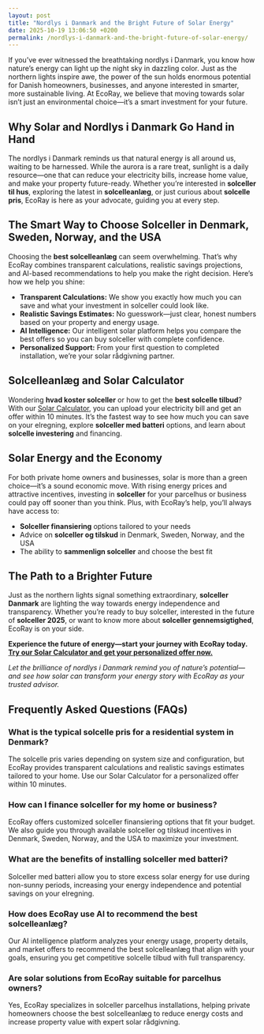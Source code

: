 ```yaml
---
layout: post
title: "Nordlys i Danmark and the Bright Future of Solar Energy"
date: 2025-10-19 13:06:50 +0200
permalink: /nordlys-i-danmark-and-the-bright-future-of-solar-energy/
---
```

If you’ve ever witnessed the breathtaking nordlys i Danmark, you know how nature’s energy can light up the night sky in dazzling color. Just as the northern lights inspire awe, the power of the sun holds enormous potential for Danish homeowners, businesses, and anyone interested in smarter, more sustainable living. At EcoRay, we believe that moving towards solar isn’t just an environmental choice—it’s a smart investment for your future.

## Why Solar and Nordlys i Danmark Go Hand in Hand

The nordlys i Danmark reminds us that natural energy is all around us, waiting to be harnessed. While the aurora is a rare treat, sunlight is a daily resource—one that can reduce your electricity bills, increase home value, and make your property future-ready. Whether you’re interested in **solceller til hus**, exploring the latest in **solcelleanlæg**, or just curious about **solcelle pris**, EcoRay is here as your advocate, guiding you at every step.

## The Smart Way to Choose Solceller in Denmark, Sweden, Norway, and the USA

Choosing the **best solcelleanlæg** can seem overwhelming. That’s why EcoRay combines transparent calculations, realistic savings projections, and AI-based recommendations to help you make the right decision. Here’s how we help you shine:

- **Transparent Calculations:** We show you exactly how much you can save and what your investment in solceller could look like.
- **Realistic Savings Estimates:** No guesswork—just clear, honest numbers based on your property and energy usage.
- **AI Intelligence:** Our intelligent solar platform helps you compare the best offers so you can buy solceller with complete confidence.
- **Personalized Support:** From your first question to completed installation, we’re your solar rådgivning partner.

## Solcelleanlæg and Solar Calculator

Wondering **hvad koster solceller** or how to get the **best solcelle tilbud**? With our [Solar Calculator](https://ecoray.dk/en/calculator), you can upload your electricity bill and get an offer within 10 minutes. It’s the fastest way to see how much you can save on your elregning, explore **solceller med batteri** options, and learn about **solcelle investering** and financing.

## Solar Energy and the Economy

For both private home owners and businesses, solar is more than a green choice—it’s a sound economic move. With rising energy prices and attractive incentives, investing in **solceller** for your parcelhus or business could pay off sooner than you think. Plus, with EcoRay’s help, you’ll always have access to:

- **Solceller finansiering** options tailored to your needs
- Advice on **solceller og tilskud** in Denmark, Sweden, Norway, and the USA
- The ability to **sammenlign solceller** and choose the best fit

## The Path to a Brighter Future

Just as the northern lights signal something extraordinary, **solceller Danmark** are lighting the way towards energy independence and transparency. Whether you’re ready to buy solceller, interested in the future of **solceller 2025**, or want to know more about **solceller gennemsigtighed**, EcoRay is on your side.

**Experience the future of energy—start your journey with EcoRay today. [Try our Solar Calculator and get your personalized offer now.](https://ecoray.dk/en/calculator)**

*Let the brilliance of nordlys i Danmark remind you of nature’s potential—and see how solar can transform your energy story with EcoRay as your trusted advisor.*

## Frequently Asked Questions (FAQs)

### What is the typical solcelle pris for a residential system in Denmark?

The solcelle pris varies depending on system size and configuration, but EcoRay provides transparent calculations and realistic savings estimates tailored to your home. Use our Solar Calculator for a personalized offer within 10 minutes.

### How can I finance solceller for my home or business?

EcoRay offers customized solceller finansiering options that fit your budget. We also guide you through available solceller og tilskud incentives in Denmark, Sweden, Norway, and the USA to maximize your investment.

### What are the benefits of installing solceller med batteri?

Solceller med batteri allow you to store excess solar energy for use during non-sunny periods, increasing your energy independence and potential savings on your elregning.

### How does EcoRay use AI to recommend the best solcelleanlæg?

Our AI intelligence platform analyzes your energy usage, property details, and market offers to recommend the best solcelleanlæg that align with your goals, ensuring you get competitive solcelle tilbud with full transparency.

### Are solar solutions from EcoRay suitable for parcelhus owners?

Yes, EcoRay specializes in solceller parcelhus installations, helping private homeowners choose the best solcelleanlæg to reduce energy costs and increase property value with expert solar rådgivning.

<script type="application/ld+json">
{
  "@context": "https://schema.org",
  "@type": "BlogPosting",
  "headline": "Nordlys i Danmark and the Bright Future of Solar Energy",
  "description": "Explore how the natural wonder of nordlys i Danmark inspires the adoption of solceller and solar energy solutions across Denmark, Sweden, Norway, and the USA, with EcoRay guiding homeowners and businesses to smart solar investments.",
  "image": "https://ecoray.dk/images/nordlys_i_danmark.jpg",
  "author": {
    "@type": "Person",
    "name": "EcoRay",
    "description": "We act as your advisor - or “advocate” - throughout the process, always representing your interests. Using transparent calculations, realistic savings estimates, and AI-based system recommendations, we help you make an informed decision."
  },
  "publisher": {
    "@type": "Person",
    "name": "EcoRay"
  },
  "mainEntityOfPage": {
    "@type": "WebPage",
    "@id": "https://ecoray.dk/en/blog/nordlys-i-danmark-bright-future-solar-energy"
  },
  "datePublished": "2024-01-01",
  "dateModified": "2024-06-01"
}
</script>

<script type="application/ld+json">
{
  "@context": "https://schema.org",
  "@type": "FAQPage",
  "mainEntity": [
    {
      "@type": "Question",
      "name": "What is the typical solcelle pris for a residential system in Denmark?",
      "acceptedAnswer": {
        "@type": "Answer",
        "text": "The solcelle pris varies depending on system size and configuration, but EcoRay provides transparent calculations and realistic savings estimates tailored to your home. Use our Solar Calculator for a personalized offer within 10 minutes."
      }
    },
    {
      "@type": "Question",
      "name": "How can I finance solceller for my home or business?",
      "acceptedAnswer": {
        "@type": "Answer",
        "text": "EcoRay offers customized solceller finansiering options that fit your budget. We also guide you through available solceller og tilskud incentives in Denmark, Sweden, Norway, and the USA to maximize your investment."
      }
    },
    {
      "@type": "Question",
      "name": "What are the benefits of installing solceller med batteri?",
      "acceptedAnswer": {
        "@type": "Answer",
        "text": "Solceller med batteri allow you to store excess solar energy for use during non-sunny periods, increasing your energy independence and potential savings on your elregning."
      }
    },
    {
      "@type": "Question",
      "name": "How does EcoRay use AI to recommend the best solcelleanlæg?",
      "acceptedAnswer": {
        "@type": "Answer",
        "text": "Our AI intelligence platform analyzes your energy usage, property details, and market offers to recommend the best solcelleanlæg that align with your goals, ensuring you get competitive solcelle tilbud with full transparency."
      }
    },
    {
      "@type": "Question",
      "name": "Are solar solutions from EcoRay suitable for parcelhus owners?",
      "acceptedAnswer": {
        "@type": "Answer",
        "text": "Yes, EcoRay specializes in solceller parcelhus installations, helping private homeowners choose the best solcelleanlæg to reduce energy costs and increase property value with expert solar rådgivning."
      }
    }
  ]
}
</script>